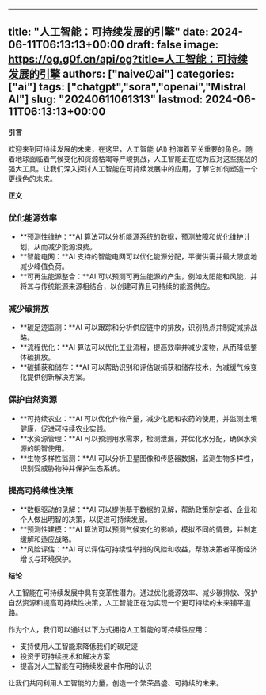 
---
title: "人工智能：可持续发展的引擎"
date: 2024-06-11T06:13:13+00:00
draft: false
image: https://og.g0f.cn/api/og?title=人工智能：可持续发展的引擎
authors: ["naiveのai"]
categories: ["ai"]
tags: ["chatgpt","sora","openai","Mistral AI"]
slug: "20240611061313"
lastmod: 2024-06-11T06:13:13+00:00
---
**引言**

欢迎来到可持续发展的未来，在这里，人工智能 (AI) 扮演着至关重要的角色。随着地球面临着气候变化和资源枯竭等严峻挑战，人工智能正在成为应对这些挑战的强大工具。让我们深入探讨人工智能在可持续发展中的应用，了解它如何塑造一个更绿色的未来。

**正文**

### 优化能源效率

* **预测性维护：**AI 算法可以分析能源系统的数据，预测故障和优化维护计划，从而减少能源浪费。
* **智能电网：**AI 支持的智能电网可以优化能源分配，平衡供需并最大限度地减少峰值负荷。
* **可再生能源整合：**AI 可以预测可再生能源的产生，例如太阳能和风能，并将其与传统能源来源相结合，以创建可靠且可持续的能源供应。

### 减少碳排放

* **碳足迹监测：**AI 可以跟踪和分析供应链中的排放，识别热点并制定减排战略。
* **流程优化：**AI 算法可以优化工业流程，提高效率并减少废物，从而降低整体碳排放。
* **碳捕获和储存：**AI 可以帮助识别和评估碳捕获和储存技术，为减缓气候变化提供创新解决方案。

### 保护自然资源

* **可持续农业：**AI 可以优化作物产量，减少化肥和农药的使用，并监测土壤健康，促进可持续农业实践。
* **水资源管理：**AI 可以预测用水需求，检测泄漏，并优化水分配，确保水资源的明智使用。
* **生物多样性监测：**AI 可以分析卫星图像和传感器数据，监测生物多样性，识别受威胁物种并保护生态系统。

### 提高可持续性决策

* **数据驱动的见解：**AI 可以提供基于数据的见解，帮助政策制定者、企业和个人做出明智的决策，以促进可持续发展。
* **预测性建模：**AI 算法可以预测气候变化的影响，模拟不同的情景，并制定缓解和适应战略。
* **风险评估：**AI 可以评估可持续性举措的风险和收益，帮助决策者平衡经济增长与环境保护。

**结论**

人工智能在可持续发展中具有变革性潜力。通过优化能源效率、减少碳排放、保护自然资源和提高可持续性决策，人工智能正在为实现一个更可持续的未来铺平道路。

作为个人，我们可以通过以下方式拥抱人工智能的可持续性应用：

* 支持使用人工智能来降低我们的碳足迹
* 投资于可持续技术和解决方案
* 提高对人工智能在可持续发展中作用的认识

让我们共同利用人工智能的力量，创造一个繁荣昌盛、可持续的未来。